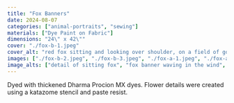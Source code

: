 ```yaml
---
title: "Fox Banners"
date: 2024-08-07
categories: ["animal-portraits", "sewing"]
materials: ["Dye Paint on Fabric"]
dimensions: "24\" x 42\""
cover: "./fox-b-1.jpeg"
cover_alt: "red fox sitting and looking over shoulder, on a field of gold and white flowers on a navy banner"
images: ["./fox-b-2.jpeg", "./fox-b-3.jpeg", "./fox-a-1.jpeg", "./fox-a-2.jpeg", "./fox-a-3.jpeg"]
image_alts: ["detail of sitting fox", "fox banner waving in the wind", "leaping fox over field of gold and white flowers on a navy banner", "detail of jumping fox", "jumping fox banner waving in the wind"]
---
```

Dyed with thickened Dharma Procion MX dyes. Flower details were created using a katazome stencil and paste resist.
